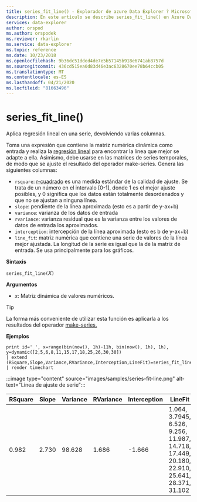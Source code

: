 ```yaml
---
title: series_fit_line() - Explorador de azure Data Explorer ? Microsoft Docs
description: En este artículo se describe series_fit_line() en Azure Data Explorer.
services: data-explorer
author: orspod
ms.author: orspodek
ms.reviewer: rkarlin
ms.service: data-explorer
ms.topic: reference
ms.date: 10/23/2018
ms.openlocfilehash: 9b36dc51dded4de7e5b57145b918e6741ab8757d
ms.sourcegitcommit: 436cd515ea0d83d46e3ac6328670ee78b64ccb05
ms.translationtype: MT
ms.contentlocale: es-ES
ms.lasthandoff: 04/21/2020
ms.locfileid: "81663496"
---
```

# <a name="series_fit_line"></a>series_fit_line()

Aplica regresión lineal en una serie, devolviendo varias columnas.  

Toma una expresión que contiene la matriz numérica dinámica como entrada y realiza la [regresión lineal](https://en.wikipedia.org/wiki/Line_fitting) para encontrar la línea que mejor se adapte a ella. Asimismo, debe usarse en las matrices de series temporales, de modo que se ajuste el resultado del operador make-series. Genera las siguientes columnas:
* `rsquare`: [r-cuadrado](https://en.wikipedia.org/wiki/Coefficient_of_determination) es una medida estándar de la calidad de ajuste. Se trata de un número en el intervalo [0-1], donde 1 es el mejor ajuste posibles, y 0 significa que los datos están totalmente desordenados y que no se ajustan a ninguna línea. 
* `slope`: pendiente de la línea aproximada (esto es a partir de y-ax+b)
* `variance`: varianza de los datos de entrada
* `rvariance`: varianza residual que es la varianza entre los valores de datos de entrada los aproximados.
* `interception`: intercepción de la línea aproximada (esto es b de y-ax+b)
* `line_fit`: matriz numérica que contiene una serie de valores de la línea mejor ajustada. La longitud de la serie es igual que la de la matriz de entrada. Se usa principalmente para los gráficos.

**Sintaxis**

`series_fit_line(`*X*`)`

**Argumentos**

* *x*: Matriz dinámica de valores numéricos.

> [!TIP]
> La forma más conveniente de utilizar esta función es aplicarla a los resultados del operador [make-series.](make-seriesoperator.md)

**Ejemplos**

```kusto
print id=' ', x=range(bin(now(), 1h)-11h, bin(now(), 1h), 1h), y=dynamic([2,5,6,8,11,15,17,18,25,26,30,30])
| extend (RSquare,Slope,Variance,RVariance,Interception,LineFit)=series_fit_line(y)
| render timechart
```

:::image type="content" source="images/samples/series-fit-line.png" alt-text="Línea de ajuste de serie":::

| RSquare | Slope | Variance | RVariance | Interception | LineFit                                                                                     |
|---------|-------|----------|-----------|--------------|---------------------------------------------------------------------------------------------|
| 0.982   | 2.730 | 98.628   | 1.686     | -1.666       | 1.064, 3.7945, 6.526, 9.256, 11.987, 14.718, 17.449, 20.180, 22.910, 25.641, 28.371, 31.102 |